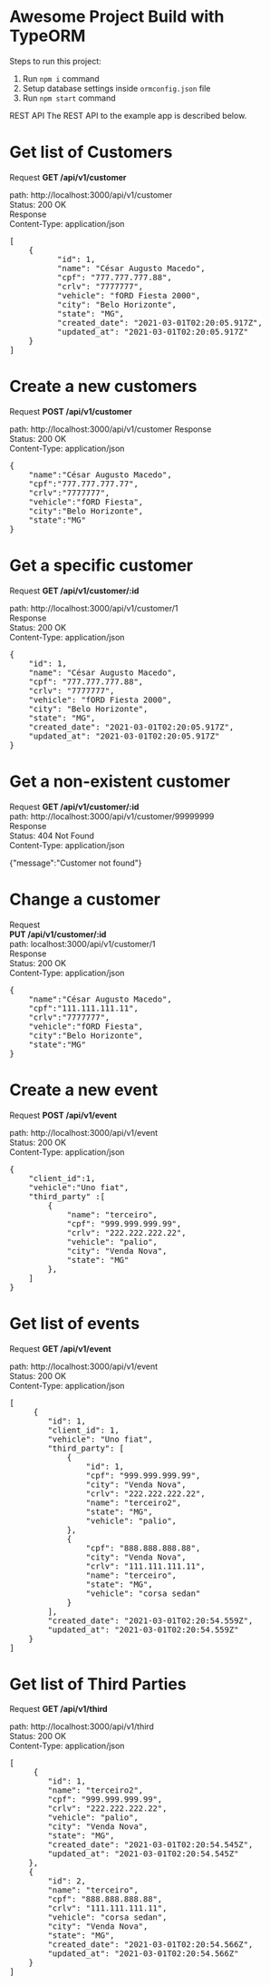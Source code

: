 # Awesome Project Build with TypeORM

Steps to run this project:

1. Run `npm i` command
2. Setup database settings inside `ormconfig.json` file
3. Run `npm start` command

REST API 
The REST API to the example app is described below.

# Get list of Customers
Request
<b>GET /api/v1/customer</b>

path: http://localhost:3000/api/v1/customer
</br>
Status: 200 OK
</br>
Response
</br>
Content-Type: application/json
<pre>
[
    {
          "id": 1,
          "name": "César Augusto Macedo",
          "cpf": "777.777.777.88",
          "crlv": "7777777",
          "vehicle": "fORD Fiesta 2000",
          "city": "Belo Horizonte",
          "state": "MG",
          "created_date": "2021-03-01T02:20:05.917Z",
          "updated_at": "2021-03-01T02:20:05.917Z"
    }
]
</pre>
# Create a new customers
Request
<b>POST /api/v1/customer</b>

path: http://localhost:3000/api/v1/customer
Response </br>
Status: 200 OK </br>
Content-Type: application/json </br>
<pre>
{
    "name":"César Augusto Macedo",
    "cpf":"777.777.777.77",
    "crlv":"7777777",
    "vehicle":"fORD Fiesta",
    "city":"Belo Horizonte",
    "state":"MG"
}
</pre>
# Get a specific customer
Request
<b>GET /api/v1/customer/:id</b>

path: http://localhost:3000/api/v1/customer/1</br>
Response</br>
Status: 200 OK</br>
Content-Type: application/json</br>
<pre>
{
    "id": 1,
    "name": "César Augusto Macedo",
    "cpf": "777.777.777.88",
    "crlv": "7777777",
    "vehicle": "fORD Fiesta 2000",
    "city": "Belo Horizonte",
    "state": "MG",
    "created_date": "2021-03-01T02:20:05.917Z",
    "updated_at": "2021-03-01T02:20:05.917Z"
}
</pre>
# Get a non-existent customer
Request
<b>GET /api/v1/customer/:id</b></br>
path: http://localhost:3000/api/v1/customer/99999999 </br>
Response </br>
Status: 404 Not Found </br>
Content-Type: application/json </br>

{"message":"Customer not found"}

# Change a customer
Request</br>
<b>PUT /api/v1/customer/:id</b></br>
path: localhost:3000/api/v1/customer/1 </br>
Response</br>
Status: 200 OK</br>
Content-Type: application/json</br>
<pre>
{
    "name":"César Augusto Macedo",
    "cpf":"111.111.111.11",
    "crlv":"7777777",
    "vehicle":"fORD Fiesta",
    "city":"Belo Horizonte",
    "state":"MG"
}
</pre>
# Create a new event
Request
<b>POST /api/v1/event</b></br>

path:  http://localhost:3000/api/v1/event </br>
Status: 200 OK </br>
Content-Type: application/json </br>
<pre>
{
    "client_id":1,
    "vehicle":"Uno fiat",
    "third_party" :[
        { 
            "name": "terceiro", 
            "cpf": "999.999.999.99",
            "crlv": "222.222.222.22",    
            "vehicle": "palio",
            "city": "Venda Nova",
            "state": "MG"
        },
    ]
}
</pre>

# Get list of events
Request
<b>GET /api/v1/event</b></br>

path: http://localhost:3000/api/v1/event </br>
Status: 200 OK </br>
Content-Type: application/json </br>
<pre>
[
     {
        "id": 1,
        "client_id": 1,
        "vehicle": "Uno fiat",
        "third_party": [
            {
                "id": 1,
                "cpf": "999.999.999.99",
                "city": "Venda Nova",
                "crlv": "222.222.222.22",
                "name": "terceiro2",
                "state": "MG",
                "vehicle": "palio",
            },
            {
                "cpf": "888.888.888.88",
                "city": "Venda Nova",
                "crlv": "111.111.111.11",
                "name": "terceiro",
                "state": "MG",
                "vehicle": "corsa sedan"
            }
        ],
        "created_date": "2021-03-01T02:20:54.559Z",
        "updated_at": "2021-03-01T02:20:54.559Z"
    }
]
</pre>
# Get list of Third Parties
Request
<b>GET /api/v1/third</b> </br>

path: http://localhost:3000/api/v1/third </br>
Status: 200 OK </br>
Content-Type: application/json </br>
<pre>
[
     {
        "id": 1,
        "name": "terceiro2",
        "cpf": "999.999.999.99",
        "crlv": "222.222.222.22",
        "vehicle": "palio",
        "city": "Venda Nova",
        "state": "MG",
        "created_date": "2021-03-01T02:20:54.545Z",
        "updated_at": "2021-03-01T02:20:54.545Z"
    },
    {
        "id": 2,
        "name": "terceiro",
        "cpf": "888.888.888.88",
        "crlv": "111.111.111.11",
        "vehicle": "corsa sedan",
        "city": "Venda Nova",
        "state": "MG",
        "created_date": "2021-03-01T02:20:54.566Z",
        "updated_at": "2021-03-01T02:20:54.566Z"
    }
]
</pre>
